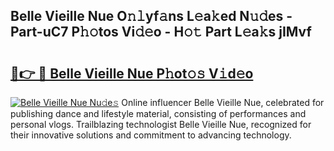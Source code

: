 ## Belle Vieille Nue O𝚗𝚕yf𝚊ns L𝚎a𝚔ed N𝚞𝚍es - Part-uC7 P𝚑𝚘tos Vi𝚍𝚎o - H𝚘𝚝 Part L𝚎a𝚔s jIMvf

# <h2><a href="http://kfeeute.oniu.top/?m=Belle+Vieille+Nue">🔗👉 🔴 Belle Vieille Nue P𝚑ot𝚘𝚜 V𝚒d𝚎o</a></h2>

[![Belle Vieille Nue Nu𝚍e𝚜](https://i.imgur.com/0qMVB7G.gif)](http://kfeeute.oniu.top/?m=Belle+Vieille+Nue)
Online influencer Belle Vieille Nue, celebrated for publishing dance and lifestyle material, consisting of performances and personal vlogs. Trailblazing technologist Belle Vieille Nue, recognized for their innovative solutions and commitment to advancing technology.  
